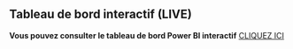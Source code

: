 ## Tableau de bord interactif (LIVE)
**Vous pouvez consulter le tableau de bord Power BI interactif** 
[CLIQUEZ ICI](https://app.powerbi.com/view?r=eyJrIjoiMDFmNzRkMzctYmRkZC00M2QyLTk0Y2YtMzNjMDFlMjFiYjBjIiwidCI6ImE4ZTU0ZWUwLWIxYTItNDEwMy1iM2M1LWY3ZDM1MGY2ODM1NiJ9)
